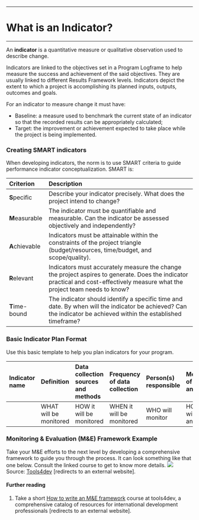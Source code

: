 ****
# What is an Indicator?
---
An **indicator** is a quantitative measure or qualitative observation used to describe change. 

Indicators are linked to the objectives set in a Program Logframe to help measure the success and achievement of the said objectives. They are usually linked to different Results Framework levels. Indicators depict the extent to which a project is accomplishing its planned inputs, outputs, outcomes and goals.

For an indicator to measure change it must have:

* Baseline: a measure used to benchmark the current state of an indicator so that the recorded results can be appropriately calculated; 
* Target: the improvement or achievement expected to take place while the project is being implemented.

### Creating SMART indicators

When developing indicators, the norm is to use SMART criteria to guide performance indicator conceptualization. SMART is:

| Criterion | Description |
| :--- | :--- |
| **S**pecific | Describe your indicator precisely. What does the project intend to change? |
| **M**easurable | The indicator must be quantifiable and measurable. Can the indicator be assessed objectively and independently? |
| **A**chievable | Indicators must be attainable within the constraints of the project triangle \(budget/resources, time/budget, and scope/quality\). |
| **R**elevant | Indicators must accurately measure the change the project aspires to generate. Does the indicator practical and cost-effectively measure what the project team needs to know? |
| **T**ime-bound | The indicator should identify a specific time and date. By when will the indicator be achieved? Can the indicator be achieved within the established timeframe? |

### 

### Basic Indicator Plan Format

Use this basic template to help you plan indicators for your program.

| Indicator name | Definition | Data collection sources and methods | Frequency of data collection | Person\(s\) responsible | Method of analysis | Information use |
| :--- | :--- | :--- | :--- | :--- | :--- | :--- |
|   | WHAT will be monitored | HOW it will be monitored | WHEN it will be monitored | WHO will monitor | HOW it will be analyzed | WHY it is monitored |

### 

### Monitoring & Evaluation \(M&E\) Framework Example
Take your M&E efforts to the next level by developing a comprehensive framework to guide you through the process. It can look something like that one below. Consult the linked course to get to know more details.
![](/assets_en/m_e_framework2.PNG)
Source: [Tools4dev](http://www.tools4dev.org/resources/online-course-how-to-write-a-monitoring-evaluation-framework-step-by-step-lessons/) [redirects to an external website].

#### Further reading
1. Take a short [How to write an M&E framework](http://www.tools4dev.org/resources/online-course-how-to-write-a-monitoring-evaluation-framework-step-by-step-lessons/) course at tools4dev, a comprehensive catalog of resources for international development professionals [redirects to an external website].

